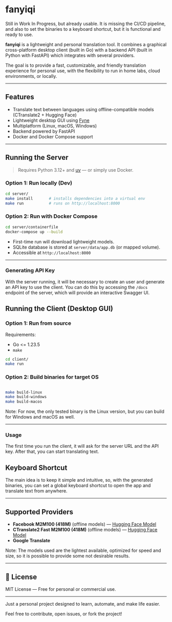 # fanyiqi

Still in Work In Progress, but already usable. It is missing the CI/CD pipeline, and also to set the binaries to a keyboard shortcut, but it is functional and ready to use.

**fanyiqi** is a lightweight and personal translation tool. It combines a graphical cross-platform desktop client (built in Go) with a backend API (built in Python with FastAPI) which integrates with several providers.

The goal is to provide a fast, customizable, and friendly translation experience for personal use, with the flexibility to run in home labs, cloud environments, or locally.

---

## Features

- Translate text between languages using offline-compatible models (CTranslate2 + Hugging Face)
- Lightweight desktop GUI using [Fyne](https://fyne.io/)
- Multiplatform (Linux, macOS, Windows)
- Backend powered by FastAPI
- Docker and Docker Compose support

---

## Running the Server

> Requires Python 3.12+ and [uv](https://github.com/astral-sh/uv) — or simply use Docker.

### Option 1: Run locally (Dev)

```bash
cd server/
make install       # installs dependencies into a virtual env
make run           # runs on http://localhost:8000
```

### Option 2: Run with Docker Compose

```bash
cd server/containerfile
docker-compose up --build
```

- First-time run will download lightweight models.
- SQLite database is stored at `server/data/app.db` (or mapped volume).
- Accessible at `http://localhost:8000`

---

### Generating API Key

With the server running, it will be necessary to create an user and generate an API key to use the client. You can do this by accessing the `/docs` endpoint of the server, which will provide an interactive Swagger UI.

## Running the Client (Desktop GUI)

### Option 1: Run from source

Requirements:
- Go <= 1.23.5
- `make`

```bash
cd client/
make run
```

### Option 2: Build binaries for target OS

```bash

make build-linux
make build-windows
make build-macos
```

Note: For now, the only tested binary is the Linux version, but you can build for Windows and macOS as well.

---

### Usage
The first time you run the client, it will ask for the server URL and the API key. After that, you can start translating text.

## Keyboard Shortcut
The main idea is to keep it simple and intuitive, so, with the generated binaries, you can set a global keyboard shortcut to open the app and translate text from anywhere.

---

## Supported Providers

- **Facebook M2M100 (418M)** (offline models) — [Hugging Face Model](https://huggingface.co/facebook/m2m100_418M)
- **CTranslate2 Fast M2M100 (418M)** (offline models) — [Hugging Face Model](https://huggingface.co/michaelfeil/ct2fast-m2m100_418M)
- **Google Translate**

Note: The models used are the lightest available, optimized for speed and size, so it is possible to provide some not desirable results. 

---

## 📄 License

MIT License — Free for personal or commercial use.

---

Just a personal project designed to learn, automate, and make life easier.

Feel free to contribute, open issues, or fork the project!